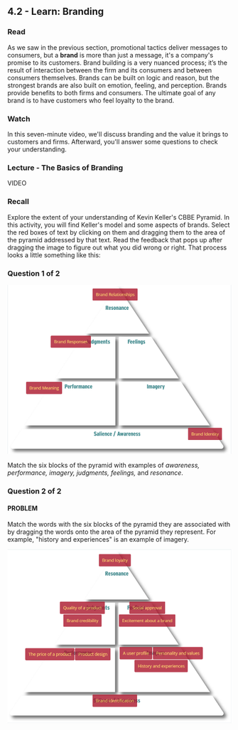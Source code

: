 ## 4.2 - Learn: Branding

### Read

As we saw in the previous section, promotional tactics deliver messages to consumers, but a **brand** is more than just a message, it's a company's promise to its customers. Brand building is a very nuanced process; it’s the result of interaction between the firm and its consumers and between consumers themselves. Brands can be built on logic and reason, but the strongest brands are also built on emotion, feeling, and perception. Brands provide benefits to both firms and consumers. The ultimate goal of any brand is to have customers who feel loyalty to the brand.

### Watch

In this seven-minute video, we'll discuss branding and the value it brings to customers and firms. Afterward, you'll answer some questions to check your understanding.

### Lecture - The Basics of Branding

VIDEO



### Recall

Explore the extent of your understanding of Kevin Keller's CBBE Pyramid. In this activity, you will find Keller's model and some aspects of brands. Select the red boxes of text by clicking on them and dragging them to the area of the pyramid addressed by that text. Read the feedback that pops up after dragging the image to figure out what you did wrong or right. That process looks a little something like this:

### Question 1 of 2

![](./kellerspyramid.png)



Match the six blocks of the pyramid with examples of *awareness,* *performance,* *imagery,* *judgments,* *feelings,* and *resonance*.

### Question 2 of 2



#### PROBLEM

Match the words with the six blocks of the pyramid they are associated with by dragging the words onto the area of the pyramid they represent. For example, "history and experiences" is an example of imagery.



![](./kellerspyramid2.png)